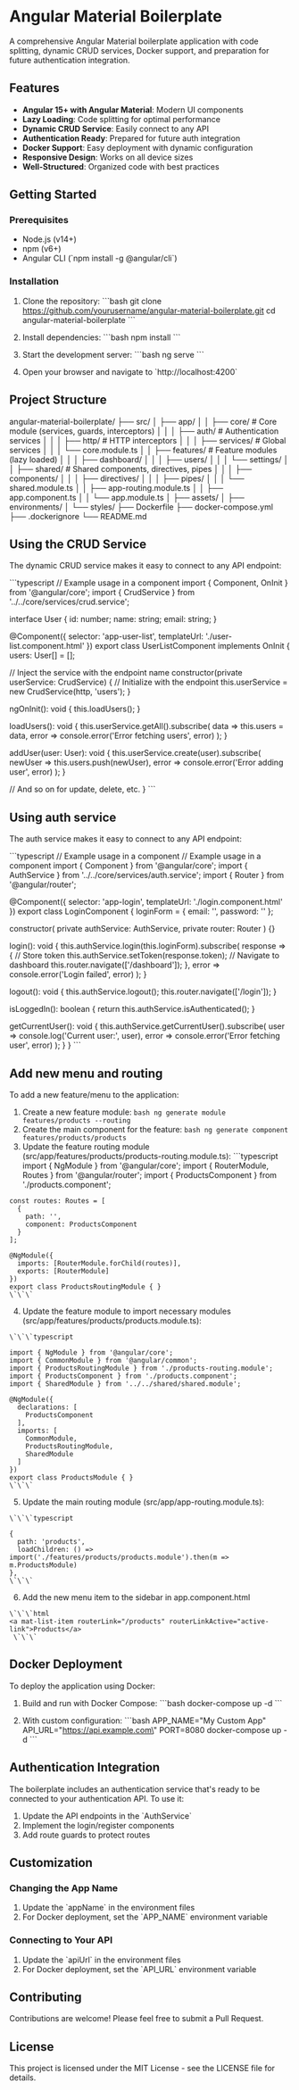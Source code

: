 # Angular Material Boilerplate

A comprehensive Angular Material boilerplate application with code splitting, dynamic CRUD services, Docker support, and preparation for future authentication integration.

## Features

- **Angular 15+ with Angular Material**: Modern UI components
- **Lazy Loading**: Code splitting for optimal performance
- **Dynamic CRUD Service**: Easily connect to any API
- **Authentication Ready**: Prepared for future auth integration
- **Docker Support**: Easy deployment with dynamic configuration
- **Responsive Design**: Works on all device sizes
- **Well-Structured**: Organized code with best practices

## Getting Started

### Prerequisites

- Node.js (v14+)
- npm (v6+)
- Angular CLI (\`npm install -g @angular/cli\`)

### Installation

1. Clone the repository:
   \`\`\`bash
   git clone https://github.com/yourusername/angular-material-boilerplate.git
   cd angular-material-boilerplate
   \`\`\`

2. Install dependencies:
   \`\`\`bash
   npm install
   \`\`\`

3. Start the development server:
   \`\`\`bash
   ng serve
   \`\`\`

4. Open your browser and navigate to \`http://localhost:4200\`

## Project Structure

angular-material-boilerplate/
├── src/
│   ├── app/
│   │   ├── core/                  # Core module (services, guards, interceptors)
│   │   │   ├── auth/              # Authentication services
│   │   │   ├── http/              # HTTP interceptors
│   │   │   ├── services/          # Global services
│   │   │   └── core.module.ts
│   │   ├── features/              # Feature modules (lazy loaded)
│   │   │   ├── dashboard/
│   │   │   ├── users/
│   │   │   └── settings/
│   │   ├── shared/                # Shared components, directives, pipes
│   │   │   ├── components/
│   │   │   ├── directives/
│   │   │   ├── pipes/
│   │   │   └── shared.module.ts
│   │   ├── app-routing.module.ts
│   │   ├── app.component.ts
│   │   └── app.module.ts
│   ├── assets/
│   ├── environments/
│   └── styles/
├── Dockerfile
├── docker-compose.yml
├── .dockerignore
└── README.md

## Using the CRUD Service

The dynamic CRUD service makes it easy to connect to any API endpoint:

\`\`\`typescript
// Example usage in a component
import { Component, OnInit } from '@angular/core';
import { CrudService } from '../../core/services/crud.service';

interface User {
  id: number;
  name: string;
  email: string;
}

@Component({
  selector: 'app-user-list',
  templateUrl: './user-list.component.html'
})
export class UserListComponent implements OnInit {
  users: User[] = [];
  
  // Inject the service with the endpoint name
  constructor(private userService: CrudService<User>) {
    // Initialize with the endpoint
    this.userService = new CrudService<User>(http, 'users');
  }
  
  ngOnInit(): void {
    this.loadUsers();
  }
  
  loadUsers(): void {
    this.userService.getAll().subscribe(
      data => this.users = data,
      error => console.error('Error fetching users', error)
    );
  }
  
  addUser(user: User): void {
    this.userService.create(user).subscribe(
      newUser => this.users.push(newUser),
      error => console.error('Error adding user', error)
    );
  }
  
  // And so on for update, delete, etc.
}
\`\`\`


## Using auth service

The auth service makes it easy to connect to any API endpoint:

\`\`\`typescript
// Example usage in a component
// Example usage in a component
import { Component } from '@angular/core';
import { AuthService } from '../../core/services/auth.service';
import { Router } from '@angular/router';

@Component({
  selector: 'app-login',
  templateUrl: './login.component.html'
})
export class LoginComponent {
  loginForm = {
    email: '',
    password: ''
  };

  constructor(
    private authService: AuthService,
    private router: Router
  ) {}

  login(): void {
    this.authService.login(this.loginForm).subscribe(
      response => {
        // Store token
        this.authService.setToken(response.token);
        // Navigate to dashboard
        this.router.navigate(['/dashboard']);
      },
      error => console.error('Login failed', error)
    );
  }

  logout(): void {
    this.authService.logout();
    this.router.navigate(['/login']);
  }

  isLoggedIn(): boolean {
    return this.authService.isAuthenticated();
  }

  getCurrentUser(): void {
    this.authService.getCurrentUser().subscribe(
      user => console.log('Current user:', user),
      error => console.error('Error fetching user', error)
    );
  }
}
\`\`\`

## Add new menu and routing

To add a new feature/menu to the application:

  1. Create a new feature module:
    ```bash
    ng generate module features/products --routing
    ```
  2. Create the main component for the feature:
    ```bash
    ng generate component features/products/products
    ```
  3. Update the feature routing module (src/app/features/products/products-routing.module.ts):
   \`\`\`typescript
    import { NgModule } from '@angular/core';
    import { RouterModule, Routes } from '@angular/router';
    import { ProductsComponent } from './products.component';

    const routes: Routes = [
      {
        path: '',
        component: ProductsComponent
      }
    ];

    @NgModule({
      imports: [RouterModule.forChild(routes)],
      exports: [RouterModule]
    })
    export class ProductsRoutingModule { }
    \`\`\`

  4. Update the feature module to import necessary modules (src/app/features/products/products.module.ts):

    \`\`\`typescript

    import { NgModule } from '@angular/core';
    import { CommonModule } from '@angular/common';
    import { ProductsRoutingModule } from './products-routing.module';
    import { ProductsComponent } from './products.component';
    import { SharedModule } from '../../shared/shared.module';

    @NgModule({
      declarations: [
        ProductsComponent
      ],
      imports: [
        CommonModule,
        ProductsRoutingModule,
        SharedModule
      ]
    })
    export class ProductsModule { }
    \`\`\`

  5. Update the main routing module (src/app/app-routing.module.ts):

    \`\`\`typescript

    {
      path: 'products',
      loadChildren: () => import('./features/products/products.module').then(m => m.ProductsModule)
    },
    \`\`\`

  6. Add the new menu item to the sidebar in app.component.html

    \`\`\`html
    <a mat-list-item routerLink="/products" routerLinkActive="active-link">Products</a>
     \`\`\`

 
## Docker Deployment

To deploy the application using Docker:

1. Build and run with Docker Compose:
   \`\`\`bash
   docker-compose up -d
   \`\`\`

2. With custom configuration:
   \`\`\`bash
   APP_NAME=\"My Custom App\" API_URL=\"https://api.example.com\" PORT=8080 docker-compose up -d
   \`\`\`

## Authentication Integration

The boilerplate includes an authentication service that's ready to be connected to your authentication API. To use it:

1. Update the API endpoints in the \`AuthService\`
2. Implement the login/register components
3. Add route guards to protect routes

## Customization

### Changing the App Name

1. Update the \`appName\` in the environment files
2. For Docker deployment, set the \`APP_NAME\` environment variable

### Connecting to Your API

1. Update the \`apiUrl\` in the environment files
2. For Docker deployment, set the \`API_URL\` environment variable

## Contributing

Contributions are welcome! Please feel free to submit a Pull Request.

## License

This project is licensed under the MIT License - see the LICENSE file for details.
